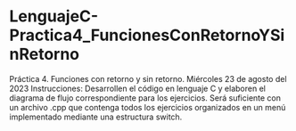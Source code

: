 # LenguajeC-Practica4_FuncionesConRetornoYSinRetorno
Práctica 4. Funciones con retorno y sin retorno. 
Miércoles 23 de agosto del 2023 
Instrucciones: Desarrollen el código en lenguaje C y elaboren el diagrama de flujo correspondiente para los ejercicios. Será suficiente con un archivo .cpp que contenga todos los ejercicios organizados en un menú implementado mediante una estructura switch.
